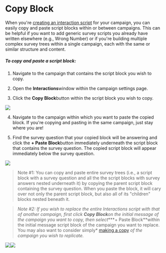 # Copy Block

When you're
[creating an interaction script](https://docs.spokerewired.com/article/43-create-interaction-script) for your campaign, you can easily copy and paste script blocks
within or between campaigns. This can be helpful if you want to add
generic survey scripts you already have written elsewhere (e.g.,
Wrong Number) or if you're building multiple complex survey trees
within a single campaign, each with the same or similar structure
and content.

##### *To copy and paste a script block:*

1. Navigate to the campaign that contains the script block you
wish to copy.

2. Open the
**Interactions**window within the campaign
settings page.

3. Click the
**Copy Block**button within the script block you
wish to copy.

![](https://s3.amazonaws.com/helpscout.net/docs/assets/5d4878eb2c7d3a330e3c1b86/images/604be58bc44f5d025f443a12/file-H9XdpUzycG.png)

4. Navigate to the campaign within which you want to paste the
copied block. If you're copying and pasting in the same
campaign, just stay where you are!

5. Find the survey question that your copied block will be
answering and click the **+ Paste Block**button immediately underneath the script block that
contains the survey question. The copied script block will
appear immediately below the survey question.

![](https://s3.amazonaws.com/helpscout.net/docs/assets/5d4878eb2c7d3a330e3c1b86/images/604be5cf24ce107ab4d151d1/file-tmOb5i9mfK.png)

> Note #1: You can copy and paste entire survey trees (i.e., a
> script block with a survey question and all the the script
> blocks with survey answers nested underneath it) by copying the
> parent script block containing the survey question. When you
> paste the block, it will cary over not only the parent script
> block, but also all of its "children" blocks nested beneath it.

> *Note #2: If you wish to replace the entire Interactions
> script with that of another campaign, first click **Copy Block**on the initial message of the campaign you want to
> copy, then select****+ Paste Block**within the initial message
> script block of the campaign you want to replace. You may
> also want to consider simply* [making a copy](https://docs.spokerewired.com/article/112-copy-a-campaign) *of the campaign you wish to replicate.*

![](https://s3.amazonaws.com/helpscout.net/docs/assets/5d4878eb2c7d3a330e3c1b86/images/604be6d1c44f5d025f443a16/file-HlNKU0Ye6O.png)![](https://s3.amazonaws.com/helpscout.net/docs/assets/5d4878eb2c7d3a330e3c1b86/images/604be740207e3b1188e1bbb3/file-rIpR8C5IaN.png)

 